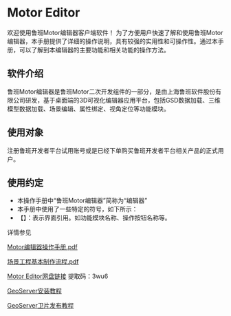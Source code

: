 # Motor Editor
欢迎使用鲁班Motor编辑器客户端软件！
为了方便用户快速了解和使用鲁班Motor编辑器，本手册提供了详细的操作说明，具有较强的实用性和可操作性。通过本手册，可以了解到本编辑器的主要功能和相关功能的操作方法。
## 软件介绍
鲁班Motor编辑器是鲁班Motor二次开发组件的一部分，是由上海鲁班软件股份有限公司研发，基于桌面端的3D可视化编辑器应用平台，包括GSD数据加载、三维模型数据加载、场景编辑、属性绑定、视角定位等功能模块。
## 使用对象
注册鲁班开发者平台试用账号或是已经下单购买鲁班开发者平台相关产品的正式用户。
## 使用约定
- 本操作手册中“鲁班Motor编辑器”简称为“编辑器”
- 本手册中使用了一些特定的符号，如下所示：
- 【】：表示界面引用。如功能模块名称、操作按钮名称等。

详情参见

[Motor编辑器操作手册.pdf](./Motor编辑器操作手册.pdf) 

[场景工程基本制作流程.pdf](./示例资源/场景工程基本制作流程.pdf)

[Motor Editor网盘链接](https://pan.baidu.com/s/1138fgn-7cfJgoEhhUsp6tQ) 提取码：3wu6

[GeoServer安装教程](https://docs.geoserver.org/stable/en/user/installation/index.html#installation)

[GeoServer卫片发布教程](./卫片发布流程.pdf)


